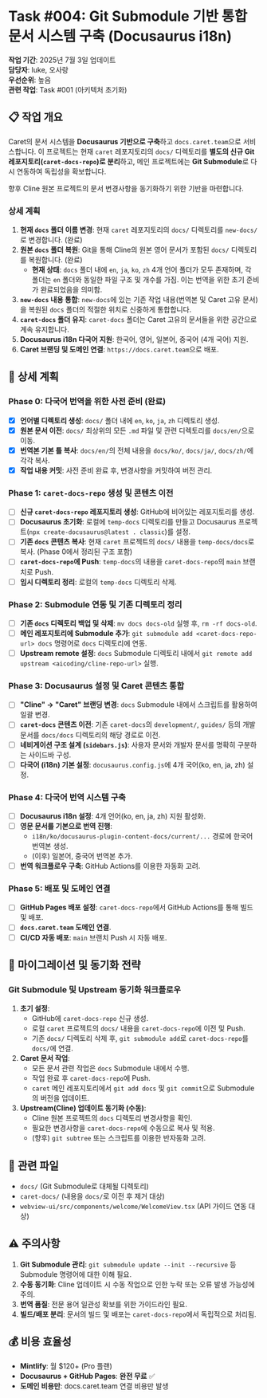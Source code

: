 # Task #004: Git Submodule 기반 통합 문서 시스템 구축 (Docusaurus i18n)

**작업 기간**: 2025년 7월 3일 업데이트  
**담당자**: luke, 오사랑  
**우선순위**: 높음  
**관련 작업**: Task #001 (아키텍처 초기화)

## 📋 **작업 개요**

Caret의 문서 시스템을 **Docusaurus 기반으로 구축**하고 `docs.caret.team`으로 서비스합니다. 이 프로젝트는 현재 `caret` 레포지토리의 `docs/` 디렉토리를 **별도의 신규 Git 레포지토리(`caret-docs-repo`)로 분리**하고, 메인 프로젝트에는 **Git Submodule**로 다시 연동하여 독립성을 확보합니다.

향후 Cline 원본 프로젝트의 문서 변경사항을 동기화하기 위한 기반을 마련합니다.

### **상세 계획**
1.  **현재 `docs` 폴더 이름 변경**: 현재 `caret` 레포지토리의 `docs/` 디렉토리를 `new-docs/`로 변경합니다. (완료)
2.  **원본 `docs` 폴더 복원**: Git을 통해 Cline의 원본 영어 문서가 포함된 `docs/` 디렉토리를 복원합니다. (완료)
    - **현재 상태**: `docs` 폴더 내에 `en`, `ja`, `ko`, `zh` 4개 언어 폴더가 모두 존재하며, 각 폴더는 `en` 폴더와 동일한 파일 구조 및 개수를 가짐. 이는 번역을 위한 초기 준비가 완료되었음을 의미함.
3.  **`new-docs` 내용 통합**: `new-docs`에 있는 기존 작업 내용(번역본 및 Caret 고유 문서)을 복원된 `docs` 폴더의 적절한 위치로 신중하게 통합합니다.
4.  **`caret-docs` 폴더 유지**: `caret-docs` 폴더는 Caret 고유의 문서들을 위한 공간으로 계속 유지합니다.
5.  **Docusaurus i18n 다국어 지원**: 한국어, 영어, 일본어, 중국어 (4개 국어) 지원.
6.  **Caret 브랜딩 및 도메인 연결**: `https://docs.caret.team`으로 배포.

## 🎯 **상세 계획**

### **Phase 0: 다국어 번역을 위한 사전 준비 (완료)**
- [x] **언어별 디렉토리 생성**: `docs/` 폴더 내에 `en`, `ko`, `ja`, `zh` 디렉토리 생성.
- [x] **원본 문서 이전**: `docs/` 최상위의 모든 `.md` 파일 및 관련 디렉토리를 `docs/en/`으로 이동.
- [x] **번역본 기본 틀 복사**: `docs/en/`의 전체 내용을 `docs/ko/`, `docs/ja/`, `docs/zh/`에 각각 복사.
- [x] **작업 내용 커밋**: 사전 준비 완료 후, 변경사항을 커밋하여 버전 관리.

### **Phase 1: `caret-docs-repo` 생성 및 콘텐츠 이전**
- [ ] **신규 `caret-docs-repo` 레포지토리 생성**: GitHub에 비어있는 레포지토리를 생성.
- [ ] **Docusaurus 초기화**: 로컬에 `temp-docs` 디렉토리를 만들고 Docusaurus 프로젝트(`npx create-docusaurus@latest . classic`)를 설정.
- [ ] **기존 `docs` 콘텐츠 복사**: 현재 `caret` 프로젝트의 `docs/` 내용을 `temp-docs/docs`로 복사. (Phase 0에서 정리된 구조 포함)
- [ ] **`caret-docs-repo`에 Push**: `temp-docs`의 내용을 `caret-docs-repo`의 `main` 브랜치로 Push.
- [ ] **임시 디렉토리 정리**: 로컬의 `temp-docs` 디렉토리 삭제.

### **Phase 2: Submodule 연동 및 기존 디렉토리 정리**
- [ ] **기존 `docs` 디렉토리 백업 및 삭제**: `mv docs docs-old` 실행 후, `rm -rf docs-old`.
- [ ] **메인 레포지토리에 Submodule 추가**: `git submodule add <caret-docs-repo-url> docs` 명령어로 `docs` 디렉토리에 연동.
- [ ] **Upstream remote 설정**: `docs` Submodule 디렉토리 내에서 `git remote add upstream <aicoding/cline-repo-url>` 실행.

### **Phase 3: Docusaurus 설정 및 Caret 콘텐츠 통합**
- [ ] **"Cline" → "Caret" 브랜딩 변경**: `docs` Submodule 내에서 스크립트를 활용하여 일괄 변경.
- [ ] **`caret-docs` 콘텐츠 이전**: 기존 `caret-docs`의 `development/`, `guides/` 등의 개발 문서를 `docs/docs` 디렉토리의 해당 경로로 이전.
- [ ] **네비게이션 구조 설계 (`sidebars.js`)**: 사용자 문서와 개발자 문서를 명확히 구분하는 사이드바 구성.
- [ ] **다국어 (i18n) 기본 설정**: `docusaurus.config.js`에 4개 국어(ko, en, ja, zh) 설정.

### **Phase 4: 다국어 번역 시스템 구축**
- [ ] **Docusaurus i18n 설정**: 4개 언어(ko, en, ja, zh) 지원 활성화.
- [ ] **영문 문서를 기본으로 번역 진행**:
  - `i18n/ko/docusaurus-plugin-content-docs/current/...` 경로에 한국어 번역본 생성.
  - (이후) 일본어, 중국어 번역본 추가.
- [ ] **번역 워크플로우 구축**: GitHub Actions를 이용한 자동화 고려.

### **Phase 5: 배포 및 도메인 연결**
- [ ] **GitHub Pages 배포 설정**: `caret-docs-repo`에서 GitHub Actions를 통해 빌드 및 배포.
- [ ] **`docs.caret.team` 도메인 연결**.
- [ ] **CI/CD 자동 배포**: `main` 브랜치 Push 시 자동 배포.

## 🔄 **마이그레이션 및 동기화 전략**

### **Git Submodule 및 Upstream 동기화 워크플로우**
1.  **초기 설정**:
    - GitHub에 `caret-docs-repo` 신규 생성.
    - 로컬 `caret` 프로젝트의 `docs/` 내용을 `caret-docs-repo`에 이전 및 Push.
    - 기존 `docs/` 디렉토리 삭제 후, `git submodule add`로 `caret-docs-repo`를 `docs/`에 연결.
2.  **Caret 문서 작업**:
    - 모든 문서 관련 작업은 `docs` Submodule 내에서 수행.
    - 작업 완료 후 `caret-docs-repo`에 Push.
    - `caret` 메인 레포지토리에서 `git add docs` 및 `git commit`으로 Submodule의 버전을 업데이트.
3.  **Upstream(Cline) 업데이트 동기화 (수동)**:
    - Cline 원본 프로젝트의 `docs` 디렉토리 변경사항을 확인.
    - 필요한 변경사항을 `caret-docs-repo`에 수동으로 복사 및 적용.
    - (향후) `git subtree` 또는 스크립트를 이용한 반자동화 고려.

## 🔗 **관련 파일**
- `docs/` (Git Submodule로 대체될 디렉토리)
- `caret-docs/` (내용을 `docs/`로 이전 후 제거 대상)
- `webview-ui/src/components/welcome/WelcomeView.tsx` (API 가이드 연동 대상)

## ⚠️ **주의사항**
1.  **Git Submodule 관리**: `git submodule update --init --recursive` 등 Submodule 명령어에 대한 이해 필요.
2.  **수동 동기화**: Cline 업데이트 시 수동 작업으로 인한 누락 또는 오류 발생 가능성에 주의.
3.  **번역 품질**: 전문 용어 일관성 확보를 위한 가이드라인 필요.
4.  **빌드/배포 분리**: 문서의 빌드 및 배포는 `caret-docs-repo`에서 독립적으로 처리됨.

## 💰 **비용 효율성**
- **Mintlify**: 월 $120+ (Pro 플랜)
- **Docusaurus + GitHub Pages**: **완전 무료** ✅
- **도메인 비용만**: docs.caret.team 연결 비용만 발생
